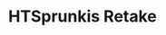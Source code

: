 ---
slug: htsprunkis-retake
title: HTSprunkis Retake
description: "HTSprunkis Retake is an exciting online game. Play for free directly in your browser!"
icon: /images/popular_mods/HTSprunkis Retake.png
url: https://wowtbc.net/sprunkin/htsprunkies-retake1/index.html
previewImage: /images/popular_mods/HTSprunkis Retake.png
type: popular mods

# SEO配置
seo:
  title: "HTSprunkis Retake - Play Free Online Game | Fun Browser Games"
  description: "HTSprunkis Retake - Play this fun online game for free in your browser. No download required!"
  ogImage: "/images/popular_mods/HTSprunkis Retake.png"
  keywords: "htsprunkis-retake, online game, browser game, free game, popular mods game, play online"

videoUrls:
  - https://www.youtube.com/embed/example1
  - https://www.youtube.com/embed/example2

whyPlay:
  title: "Why Play HTSprunkis Retake?"
  items:
    - "Immersive Gameplay: HTSprunkis Retake offers an engaging and immersive gaming experience that will keep you entertained for hours"
    - "Challenging Levels: Test your skills with increasingly difficult challenges and obstacles"
    - "Beautiful Graphics: Enjoy stunning visuals and smooth animations that bring the game world to life"
    - "Regular Updates: New content and features are added regularly to keep the game fresh and exciting"
    - "Free to Play: Experience all the fun without spending a penny"
    - "Community Features: Connect with other players, share strategies, and compete for high scores"
    - "Cross-Platform: Play on any device with a web browser, no downloads required"

features:
  title: "Key Features of HTSprunkis Retake"
  image: "/images/popular_mods/HTSprunkis Retake.png"
  items:
    - "Intuitive Controls: Easy to learn controls make HTSprunkis Retake accessible for players of all skill levels"
    - "Multiple Game Modes: Enjoy various gameplay options that provide different challenges and experiences"
    - "Character Customization: Personalize your gaming experience with unique characters and items"
    - "Achievement System: Complete special tasks to earn rewards and recognition"
    - "Leaderboards: Compete with players worldwide and see who can achieve the highest scores"

characteristics:
  title: "Game Characteristics"
  image: "/images/popular_mods/HTSprunkis Retake.png"
  items:
    - "Genre: Popular mods game with elements of strategy and skill"
    - "Difficulty: Suitable for both casual gamers and those seeking a challenge"
    - "Play Time: Quick sessions or extended gameplay, depending on your preference"
    - "Art Style: Vibrant and engaging visuals that enhance the gaming experience"
    - "Sound Design: Immersive audio that complements the gameplay perfectly"

info: "HTSprunkis Retake is an exciting online game that offers players a unique and engaging gaming experience. With its intuitive controls, stunning visuals, and challenging gameplay, HTSprunkis Retake provides hours of entertainment for players of all ages and skill levels. Whether you're looking for a quick gaming session during a break or an extended play session, HTSprunkis Retake delivers an immersive experience that will keep you coming back for more. The game features multiple levels of increasing difficulty, ensuring that players are constantly challenged as they progress. With regular updates adding new content and features, HTSprunkis Retake remains fresh and exciting, providing endless entertainment options for its growing community of players."

howToPlayIntro: "Welcome to HTSprunkis Retake! This guide will walk you through the basics and help you master the game. Whether you're a beginner or looking to improve your skills, these tips and instructions will enhance your gaming experience."

howToPlaySteps:
  - title: "Getting Started"
    description: "Begin your HTSprunkis Retake adventure by familiarizing yourself with the controls. Use your keyboard or mouse to navigate through the game interface. The tutorial will guide you through the basic mechanics and help you understand the objectives."
  - title: "Understanding the Objectives"
    description: "In HTSprunkis Retake, your main goal is to progress through levels by completing specific objectives. Each level presents unique challenges that require different strategies and approaches."
  - title: "Mastering the Controls"
    description: "Practice using the controls to improve your precision and reaction time. HTSprunkis Retake requires quick reflexes and strategic thinking to overcome obstacles and defeat opponents."
  - title: "Utilizing Power-ups"
    description: "Collect power-ups throughout the game to enhance your abilities and overcome difficult challenges. Each power-up offers unique advantages that can be crucial for success."
  - title: "Developing Strategies"
    description: "As you progress in HTSprunkis Retake, develop effective strategies for different scenarios. Analyze patterns, anticipate challenges, and adapt your approach to maximize your performance."

faq:
  title: "Frequently Asked Questions about HTSprunkis Retake"
  items:
    - question: "Is HTSprunkis Retake free to play?"
      answer: "Yes, HTSprunkis Retake is completely free to play directly in your web browser. No downloads or purchases are required to enjoy the full game experience."
    - question: "Can I play HTSprunkis Retake on mobile devices?"
      answer: "Yes, HTSprunkis Retake is optimized for both desktop and mobile play. You can enjoy the game on any device with a web browser and internet connection."
    - question: "Are there any in-game purchases?"
      answer: "While HTSprunkis Retake is free to play, there may be optional in-game purchases available for cosmetic items or additional features that don't affect core gameplay."
    - question: "How often is HTSprunkis Retake updated?"
      answer: "The developers regularly update HTSprunkis Retake with new content, features, and improvements based on player feedback and game performance."
    - question: "Can I play HTSprunkis Retake offline?"
      answer: "Currently, HTSprunkis Retake requires an internet connection to play as it's a browser-based online game."
    - question: "Is HTSprunkis Retake suitable for children?"
      answer: "Yes, HTSprunkis Retake is designed to be family-friendly and suitable for players of all ages."
    - question: "How do I report bugs or issues?"
      answer: "If you encounter any problems while playing HTSprunkis Retake, you can report them through the game's support page or contact the developers directly through their website."
    - question: "Still Have Questions?"
      answer: "If you have additional questions about HTSprunkis Retake that aren't covered in this FAQ, please visit our support center or contact our customer service team for assistance."
---